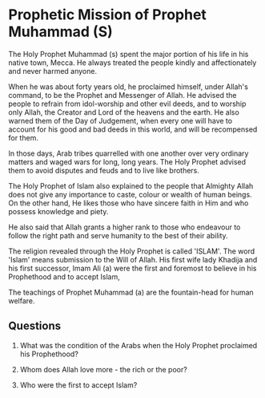 Prophetic Mission of Prophet Muhammad (S)
=========================================

The Holy Prophet Muhammad (s) spent the major portion of his life in his
native town, Mecca. He always treated the people kindly and
affectionately and never harmed anyone.

When he was about forty years old, he proclaimed himself, under Allah's
command, to be the Prophet and Messenger of Allah. He advised the people
to refrain from idol-worship and other evil deeds, and to worship only
Allah, the Creator and Lord of the heavens and the earth. He also warned
them of the Day of Judgement, when every one will have to account for
his good and bad deeds in this world, and will be recompensed for them.

In those days, Arab tribes quarrelled with one another over very
ordinary matters and waged wars for long, long years. The Holy Prophet
advised them to avoid disputes and feuds and to live like brothers.

The Holy Prophet of Islam also explained to the people that Almighty
Allah does not give any importance to caste, colour or wealth of human
beings. On the other hand, He likes those who have sincere faith in Him
and who possess knowledge and piety.

He also said that Allah grants a higher rank to those who endeavour to
follow the right path and serve humanity to the best of their ability.

The religion revealed through the Holy Prophet is called 'ISLAM'. The
word 'Islam' means submission to the Will of Allah. His first wife lady
Khadija and his first successor, Imam Ali (a) were the first and
foremost to believe in his Prophethood and to accept Islam,

The teachings of Prophet Muhammad (a) are the fountain-head for human
welfare.

Questions
---------

1. What was the condition of the Arabs when the Holy Prophet proclaimed
his Prophethood?

2. Whom does Allah love more - the rich or the poor?

3. Who were the first to accept Islam?


